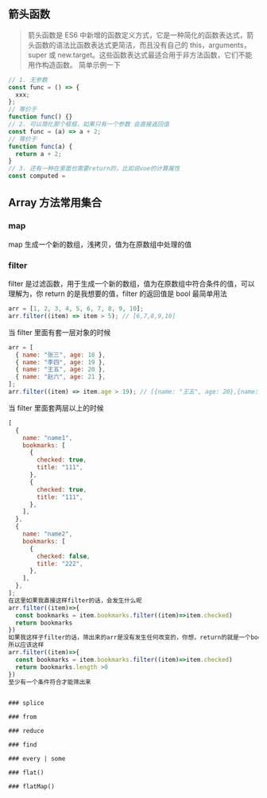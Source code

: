 ## 箭头函数

> 箭头函数是 ES6 中新增的函数定义方式，它是一种简化的函数表达式，箭头函数的语法比函数表达式更简洁，而且没有自己的 this，arguments，super 或 new.target。这些函数表达式最适合用于非方法函数，它们不能用作构造函数。
> 简单示例一下

```js 
// 1. 无参数
const func = () => {
  xxx;
};
// 等价于
function func() {}
// 2. 可以简化那个框框，如果只有一个参数 会直接返回值
const func = (a) => a + 2;
// 等价于
function func(a) {
  return a + 2;
}
// 3. 还有一种在里面也需要return的，比如说vue的计算属性
const computed =
```

## Array 方法常用集合

### map

map 生成一个新的数组，浅拷贝，值为在原数组中处理的值

### filter

filter 是过滤函数，用于生成一个新的数组，值为在原数组中符合条件的值，可以理解为，你 return 的是我想要的值，filter 的返回值是 bool
最简单用法

```js 
arr = [1, 2, 3, 4, 5, 6, 7, 8, 9, 10];
arr.filter((item) => item > 5); // [6,7,8,9,10]
```

当 filter 里面有套一层对象的时候

```js 
arr = [
  { name: "张三", age: 18 },
  { name: "李四", age: 19 },
  { name: "王五", age: 20 },
  { name: "赵六", age: 21 },
];
arr.filter((item) => item.age > 19); // [{name: "王五", age: 20},{name: "赵六", age: 21}]
```

当 filter 里面套两层以上的时候

```js 
[
  {
    name: "name1",
    bookmarks: [
      {
        checked: true,
        title: "111",
      },
      {
        checked: true,
        title: "111",
      },
    ],
  },
  {
    name: "name2",
    bookmarks: [
      {
        checked: false,
        title: "222",
      },
    ],
  },
];
在这里如果我直接这样filter的话，会发生什么呢
arr.filter((item)=>{
  const bookmarks = item.bookmarks.filter((item)=>item.checked)
  return bookmarks
})
如果我这样子filter的话，筛出来的arr是没有发生任何改变的，你想，return的就是一个bookmarks，相当于没有筛，无论这个bookmarks是有还是没有都一样
所以应该这样
arr.filter((item)=>{
  const bookmarks = item.bookmarks.filter((item)=>item.checked)
  return bookmarks.length >0
})
至少有一个条件符合才能筛出来
```

```

### splice

### from

### reduce

### find

### every | some

### flat()

### flatMap()

```

```

```
